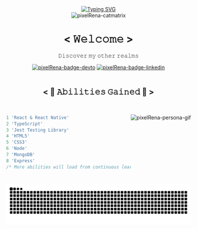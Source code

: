 <div align="center">
  <div>
    <a href="https://git.io/typing-svg"><img src="https://readme-typing-svg.demolab.com?font=Pixelify+Sans&duration=3000&color=55F700&center=true&multiline=true&repeat=false&random=false&width=435&lines=Hi%2C+I'm+Serena.+;A+Developer+%26+3D+Artist." alt="Typing SVG" /></a>
  </div>
  <img alt="pixelRena-catmatrix" src="https://media.giphy.com/media/wwg1suUiTbCY8H8vIA/giphy-downsized-large.gif" width="200"/>
  <h1>< 𝚆𝚎𝚕𝚌𝚘𝚖𝚎 ></h1>
  <p> 𝙳𝚒𝚜𝚌𝚘𝚟𝚎𝚛 𝚖𝚢 𝚘𝚝𝚑𝚎𝚛 𝚛𝚎𝚊𝚕𝚖𝚜 </p>
  <div>
    <a href="https://dev.to/pixelrena" target="_blank"><img alt="pixelRena-badge-devto" src="https://img.shields.io/badge/dev.to-0A0A0A?style=for-the-badge&logo=dev.to&logoColor=green"/></a>
    <a href="https://www.linkedin.com/in/sdean00/"><img alt="pixelRena-badge-linkedin" src="https://img.shields.io/badge/linkedin-%230077B5.svg?style=for-the-badge&logo=linkedin&logoColor=green"/></a>
  </div>
  <br/>
  <h2>< 🔋 𝙰𝚋𝚒𝚕𝚒𝚝𝚒𝚎𝚜 𝙶𝚊𝚒𝚗𝚎𝚍 🔋 ></h2>
  <br/>
</div>
<div>
  <img align="right" height="190em" alt="pixelRena-persona-gif" src="https://www.hxchector.com/wp-content/uploads/2013/07/p4a_persona_summon.gif">
  
  ```javascript
  1 'React & React Native'
  2 'TypeScript'
  3 'Jest Testing Library'
  4 'HTML5'
  5 'CSS3'
  6 'Node'
  7 'MongoDB'
  8 'Express'
  /* More abilities will load from continuous learning stages... */
  ```

</div>

  ![Snake animation](https://github.com/pixelRena/pixelRena/blob/output/github-contribution-grid-snake-dark.svg)
